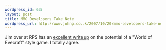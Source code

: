 ```yaml
--- 
wordpress_id: 635
layout: post
title: MMO Developers Take Note
wordpress_url: http://www.johng.co.uk/2007/10/20/mmo-developers-take-note/
---
```

Jim over at RPS has an <a href="http://www.rockpapershotgun.com/?p=453">excellent write up</a> on the potential of a "World of Evecraft" style game. I totally agree.
